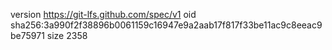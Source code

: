version https://git-lfs.github.com/spec/v1
oid sha256:3a990f2f38896b0061159c16947e9a2aab17f817f33be11ac9c8eeac9be75971
size 2358

